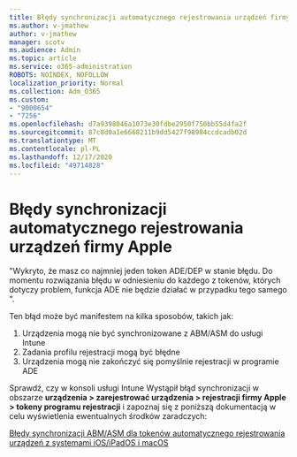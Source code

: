 ```yaml
---
title: Błędy synchronizacji automatycznego rejestrowania urządzeń firmy Apple
ms.author: v-jmathew
author: v-jmathew
manager: scotv
ms.audience: Admin
ms.topic: article
ms.service: o365-administration
ROBOTS: NOINDEX, NOFOLLOW
localization_priority: Normal
ms.collection: Adm_O365
ms.custom:
- "9000654"
- "7256"
ms.openlocfilehash: d7a9398046a1073e30fdbe2950f750bb55d4fa2f
ms.sourcegitcommit: 87c8d0a1e6668211b9dd5427f98984ccdcadb02d
ms.translationtype: MT
ms.contentlocale: pl-PL
ms.lasthandoff: 12/17/2020
ms.locfileid: "49714828"
---
```

# <a name="apple-automatic-device-enrollment-sync-errors"></a>Błędy synchronizacji automatycznego rejestrowania urządzeń firmy Apple

"Wykryto, że masz co najmniej jeden token ADE/DEP w stanie błędu. Do momentu rozwiązania błędu w odniesieniu do każdego z tokenów, których dotyczy problem, funkcja ADE nie będzie działać w przypadku tego samego ".

Ten błąd może być manifestem na kilka sposobów, takich jak:

1. Urządzenia mogą nie być synchronizowane z ABM/ASM do usługi Intune
2. Zadania profilu rejestracji mogą być błędne
3. Urządzenia mogą nie zakończyć się pomyślnie rejestracji w programie ADE

Sprawdź, czy w konsoli usługi Intune Wystąpił błąd synchronizacji w obszarze **urządzenia > zarejestrować urządzenia > rejestracji firmy Apple > tokeny programu rejestracji** i zapoznaj się z poniższą dokumentacją w celu wyświetlenia ewentualnych środków zaradczych:

[Błędy synchronizacji ABM/ASM dla tokenów automatycznego rejestrowania urządzeń z systemami iOS/iPadOS i macOS](https://docs.microsoft.com/mem/intune/enrollment/troubleshoot-ios-enrollment-errors#resolutions-when-syncing-tokens-between-intune-and-abmasm-for-automated-device-enrollment)
